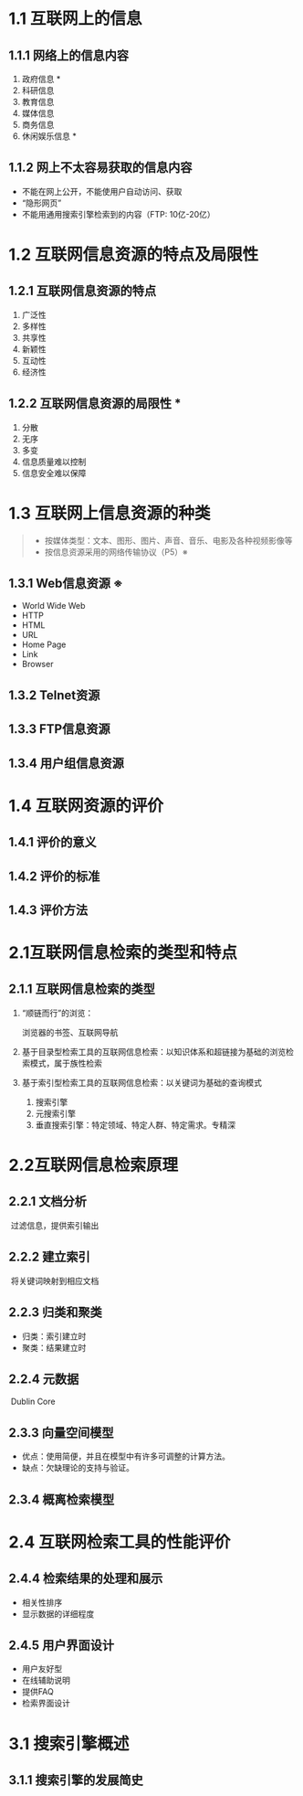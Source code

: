 # 1.1 互联网上的信息

## 1.1.1 网络上的信息内容

1. 政府信息 *
2. 科研信息
3. 教育信息
4. 媒体信息
5. 商务信息
6. 休闲娱乐信息 *

## 1.1.2 网上不太容易获取的信息内容

- 不能在网上公开，不能使用户自动访问、获取
- “隐形网页”
- 不能用通用搜索引擎检索到的内容（FTP: 10亿-20亿）

# 1.2 互联网信息资源的特点及局限性

## 1.2.1 互联网信息资源的特点

1. 广泛性
2. 多样性
3. 共享性
4. 新颖性
5. 互动性
6. 经济性

## 1.2.2 互联网信息资源的局限性 *

1. 分散
2. 无序
3. 多变
4. 信息质量难以控制
5. 信息安全难以保障

# 1.3 互联网上信息资源的种类

> - 按媒体类型：文本、图形、图片、声音、音乐、电影及各种视频影像等
> - 按信息资源采用的网络传输协议（P5）※

## 1.3.1 Web信息资源 ※

- World Wide Web
- HTTP
- HTML
- URL
- Home Page
- Link
- Browser

## 1.3.2 Telnet资源

## 1.3.3 FTP信息资源

## 1.3.4 用户组信息资源

# 1.4 互联网资源的评价

## 1.4.1 评价的意义

## 1.4.2 评价的标准

## 1.4.3 评价方法

# 2.1互联网信息检索的类型和特点

## 2.1.1 互联网信息检索的类型

1. “顺链而行”的浏览：

   浏览器的书签、互联网导航

2. 基于目录型检索工具的互联网信息检索：以知识体系和超链接为基础的浏览检索模式，属于族性检索

3. 基于索引型检索工具的互联网信息检索：以关键词为基础的查询模式

   1. 搜索引擎
   2. 元搜索引擎
   3. 垂直搜索引擎：特定领域、特定人群、特定需求。专精深

# 2.2互联网信息检索原理

## 2.2.1 文档分析

​	过滤信息，提供索引输出

## 2.2.2 建立索引

​	将关键词映射到相应文档

## 2.2.3 归类和聚类

- 归类：索引建立时
- 聚类：结果建立时

## 2.2.4 元数据

​	Dublin Core



## 2.3.3 向量空间模型

- 优点：使用简便，并且在模型中有许多可调整的计算方法。
- 缺点：欠缺理论的支持与验证。

## 2.3.4 概离检索模型

# 2.4 互联网检索工具的性能评价

## 2.4.4 检索结果的处理和展示

- 相关性排序
- 显示数据的详细程度

## 2.4.5 用户界面设计

- 用户友好型
- 在线辅助说明
- 提供FAQ
- 检索界面设计

# 3.1 搜索引擎概述

## 3.1.1 搜索引擎的发展简史


